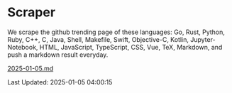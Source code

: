 # Scraper

We scrape the github trending page of these languages: Go, Rust, Python, Ruby, C++, C, Java, Shell, Makefile, Swift, Objective-C, Kotlin, Jupyter-Notebook, HTML, JavaScript, TypeScript, CSS, Vue, TeX, Markdown, and push a markdown result everyday.

[2025-01-05.md](https://github.com/yangwenmai/github-trending-backup/blob/master/2025-01-05.md)

Last Updated: 2025-01-05 04:00:15